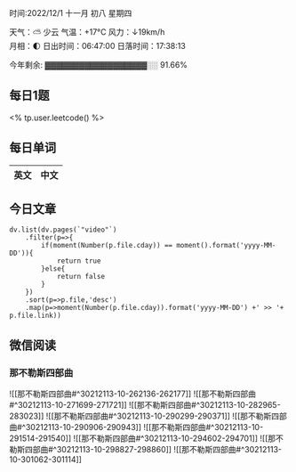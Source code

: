 
时间:2022/12/1 十一月 初八 星期四

天气：⛅️  少云 气温：+17°C 风力：↓19km/h  
月相：🌓 日出时间：06:47:00 日落时间：17:38:13

今年剩余: ▓▓▓▓▓▓▓▓▓▓▓▓▓▓▓▓▓▓░░ 91.66%


## 每日1题
<% tp.user.leetcode() %>


## 每日单词

| 英文       | 中文       |
| ---------- | ---------- |


## 今日文章

```dataviewjs
dv.list(dv.pages(`"video"`)
	.filter(p=>{
		if(moment(Number(p.file.cday)) == moment().format('yyyy-MM-DD')){
			return true
		}else{
			return false
		}
	})
	.sort(p=>p.file,'desc')
	.map(p=>moment(Number(p.file.cday)).format('yyyy-MM-DD') +' >> '+ p.file.link)) 
```

## 微信阅读

<!-- start of weread -->

### 那不勒斯四部曲
![[那不勒斯四部曲#^30212113-10-262136-262177]]
![[那不勒斯四部曲#^30212113-10-271699-271721]]
![[那不勒斯四部曲#^30212113-10-282965-283023]]
![[那不勒斯四部曲#^30212113-10-290299-290371]]
![[那不勒斯四部曲#^30212113-10-290906-290943]]
![[那不勒斯四部曲#^30212113-10-291514-291540]]
![[那不勒斯四部曲#^30212113-10-294602-294701]]
![[那不勒斯四部曲#^30212113-10-298827-298860]]
![[那不勒斯四部曲#^30212113-10-301062-301114]]

<!-- end of weread -->

